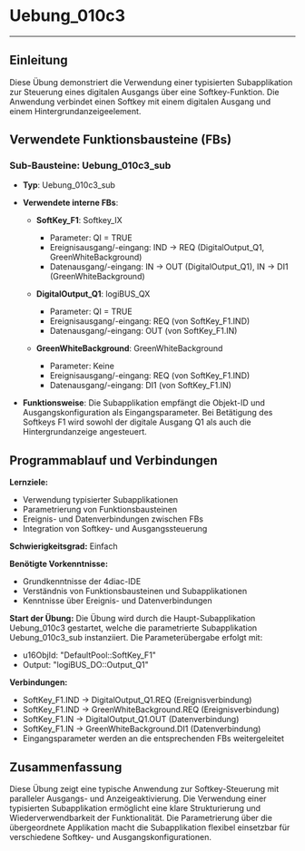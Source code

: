 # Uebung_010c3

* * * * * * * * * *

## Einleitung
Diese Übung demonstriert die Verwendung einer typisierten Subapplikation zur Steuerung eines digitalen Ausgangs über eine Softkey-Funktion. Die Anwendung verbindet einen Softkey mit einem digitalen Ausgang und einem Hintergrundanzeigeelement.

## Verwendete Funktionsbausteine (FBs)

### Sub-Bausteine: Uebung_010c3_sub
- **Typ**: Uebung_010c3_sub
- **Verwendete interne FBs**:
    - **SoftKey_F1**: Softkey_IX
        - Parameter: QI = TRUE
        - Ereignisausgang/-eingang: IND → REQ (DigitalOutput_Q1, GreenWhiteBackground)
        - Datenausgang/-eingang: IN → OUT (DigitalOutput_Q1), IN → DI1 (GreenWhiteBackground)
    
    - **DigitalOutput_Q1**: logiBUS_QX
        - Parameter: QI = TRUE
        - Ereignisausgang/-eingang: REQ (von SoftKey_F1.IND)
        - Datenausgang/-eingang: OUT (von SoftKey_F1.IN)
    
    - **GreenWhiteBackground**: GreenWhiteBackground
        - Parameter: Keine
        - Ereignisausgang/-eingang: REQ (von SoftKey_F1.IND)
        - Datenausgang/-eingang: DI1 (von SoftKey_F1.IN)

- **Funktionsweise**: Die Subapplikation empfängt die Objekt-ID und Ausgangskonfiguration als Eingangsparameter. Bei Betätigung des Softkeys F1 wird sowohl der digitale Ausgang Q1 als auch die Hintergrundanzeige angesteuert.

## Programmablauf und Verbindungen

**Lernziele:**
- Verwendung typisierter Subapplikationen
- Parametrierung von Funktionsbausteinen
- Ereignis- und Datenverbindungen zwischen FBs
- Integration von Softkey- und Ausgangssteuerung

**Schwierigkeitsgrad:** Einfach

**Benötigte Vorkenntnisse:**
- Grundkenntnisse der 4diac-IDE
- Verständnis von Funktionsbausteinen und Subapplikationen
- Kenntnisse über Ereignis- und Datenverbindungen

**Start der Übung:**
Die Übung wird durch die Haupt-Subapplikation Uebung_010c3 gestartet, welche die parametrierte Subapplikation Uebung_010c3_sub instanziiert. Die Parameterübergabe erfolgt mit:
- u16ObjId: "DefaultPool::SoftKey_F1"
- Output: "logiBUS_DO::Output_Q1"

**Verbindungen:**
- SoftKey_F1.IND → DigitalOutput_Q1.REQ (Ereignisverbindung)
- SoftKey_F1.IND → GreenWhiteBackground.REQ (Ereignisverbindung)
- SoftKey_F1.IN → DigitalOutput_Q1.OUT (Datenverbindung)
- SoftKey_F1.IN → GreenWhiteBackground.DI1 (Datenverbindung)
- Eingangsparameter werden an die entsprechenden FBs weitergeleitet

## Zusammenfassung
Diese Übung zeigt eine typische Anwendung zur Softkey-Steuerung mit paralleler Ausgangs- und Anzeigeaktivierung. Die Verwendung einer typisierten Subapplikation ermöglicht eine klare Strukturierung und Wiederverwendbarkeit der Funktionalität. Die Parametrierung über die übergeordnete Applikation macht die Subapplikation flexibel einsetzbar für verschiedene Softkey- und Ausgangskonfigurationen.
